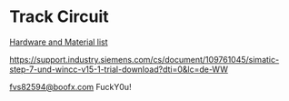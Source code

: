 # Track Circuit

[Hardware and Material list](HARDWARE.md)

https://support.industry.siemens.com/cs/document/109761045/simatic-step-7-und-wincc-v15-1-trial-download?dti=0&lc=de-WW


fvs82594@boofx.com
FuckY0u!
